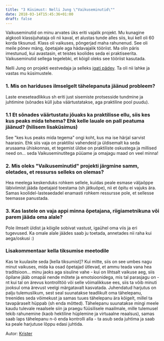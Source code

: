 ```yaml
---
title: "3 Küsimust: Nelli Jung \"Vaikuseminutid\""
date: 2018-03-14T15:45:36+01:00
draft: false
---
```


Vaikuseminutid on minu arvates üks eriti vajalik projekt. Mu kunagine algkooli klassijuhataja oli nii kaval, et alustas tunde alles siis, kui kell oli 60 korda tiksunud. Klass oli vaikuses, põngerjad maha rahunenud. See oli meile põnev mäng, õpetajale aga hädavajalik tööriist. Ma olin päris imestunud, kui avastasin, et teistes koolides seda ei praktiseerita. Vaikuseminutid sellega tegelebki, et kõigil oleks see tööriist kasutada.

Nelli Jung on projekti eestvedaja ja selleks [igati pädev](http://vaikuseminutid.ee/meeskond/nelli-jung/). Ta oli nii lahke ja vastas mu küsimustele.

### 1. Mis on hariduses ilmselgelt tähelepanuta jäänud probleem?

Laste eneseteadlikkus sh eriti just sisemiste protsesside tundmine ja juhtimine (sõnades küll juba väärtustatakse, aga praktiline pool puudu).

### 1.1 Et sõnades väärtustatu jõuaks ka praktilisse ellu, siis kes kus peaks mida tehema? Ehk kelle lauale on pall peatuma jäänud? (hilisem lisaküsimus)

See "kes kus peaks mida tegema" ongi koht, kus ma ise härjal sarvist haarasin. Ehk siis vaja on praktilisi vahendeid ja üldisemalt ka seda arusaama ühiskonnas, et tegemist üldse on praktiliste oskustega ja millised need on... seda Vaikuseminutitega püüame ja omajagu maad on veel minna!

### 2. Mis oleks "Vaikuseminutid" projekti järgmine samm, oletades, et ressurss selleks on olemas?

Hea meelega keskenduks rohkem sellele, kuidas peale esmase väljaõppe läbiviimist jääda õpetajaid toestama (sh jätkuõpe), nii et õpitu ei vajuks ära. Samas koolidel-lasteaedadel enamasti rohkem ressursse pole, et sellesse teemasse panustada.

### 3. Kas lastele on vaja appi minna õpetajana, riigiametnikuna või parem jääda oma alale?

Pole ilmselt üldist ja kõigile sobivat vastust, igaühel oma viis ja eri tugevused. Ka omale alale jäädes saab ju toetada, annetades nii raha kui aega/oskusi :)

### Lisakommentaar kella tiksumise meetodile

Kas te kuulasite seda [kella tiksumist]? Kui mitte, siis on see umbes nagu minut vaikuses, mida ka osad õpetajad ütlevad, et ammu teada vana hea traditsioon... minu jaoks aga sisuline vahe - kui on lihtsalt vaikuse aeg, siis õpilane jääb omapäi nende mõtete ja emotsioonidega, mis tal parasjagu on - nt kui tal on ärevus kontrolltöö või selle võimalikkuse ees, siis ta võib minuti jooksul oma ärevust veelgi märgatavalt kasvatada. Juhendatud harjutus on palju tulemuslikum, sest seal suunatakse teadlikult oma tähelepanu, treenides seda võimekust ja samas tuues tähelepanu ära kõigelt, millel ta tavapäraselt hüppab (sh enda mõtted). Tähelepanu suunatakse mingi meele kaudu tulevale reaalsele siin ja praegu füüsilisele maailmale, mille tulemusel tekib rahunemine (kaob hektiline hüplemine ja virtuaalne reaalsus), samas saab laps tähelepanu n-ö enda kontrolli alla - ta asub seda juhtima ja saab ka peale harjutuse lõppu edasi juhtida.

Autor: [Krister](http://krister.ee)